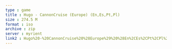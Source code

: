 ```yaml
---
type : game
title : Hugo - CannonCruise (Europe) (En,Es,Pt,Pl)
size : 274.5 M
format : iso
archive : zip
server : myrient
link2 : Hugo%20-%20CannonCruise%20%28Europe%29%20%28En%2CEs%2CPt%2CPl%29
---
```

